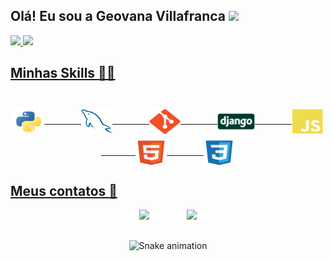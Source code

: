 ## Olá! Eu sou a Geovana Villafranca  <img src="https://raw.githubusercontent.com/iampavangandhi/iampavangandhi/master/gifs/Hi.gif" width="30px"></h2>

 <div>
  <a href="https://github.com/geovanavillafranca">
  <img height="180em" src="https://github-readme-stats.vercel.app/api?username=geovanavillafranca&show_icons=true&theme=react&include_all_commits=true&count_private=true"/>
  <img height="180em" src="https://github-readme-stats.vercel.app/api/top-langs/?username=geovanavillafranca&layout=compact&langs_count=7&theme=react"/>
</div>
 
 ## Minhas Skills :woman_technologist:
<div style="display: inline_block" align="center"><br>
  <img align="center" alt="Geo-Python" height="40" width="50" src="https://raw.githubusercontent.com/devicons/devicon/master/icons/python/python-original.svg">
  &nbsp;&nbsp;&nbsp;&nbsp;&nbsp;&nbsp;&nbsp;&nbsp;&nbsp;&nbsp;&nbsp;&nbsp;&nbsp;
  <img align="center" alt="Geo-MySQL" height="40" width="50" src="https://raw.githubusercontent.com/devicons/devicon/master/icons/mysql/mysql-original.svg">
  &nbsp;&nbsp;&nbsp;&nbsp;&nbsp;&nbsp;&nbsp;&nbsp;&nbsp;&nbsp;&nbsp;&nbsp;&nbsp;
  <img align="center" alt="Geo-Git" height="40" width="50" src="https://raw.githubusercontent.com/devicons/devicon/master/icons/git/git-original.svg">
  &nbsp;&nbsp;&nbsp;&nbsp;&nbsp;&nbsp;&nbsp;&nbsp;&nbsp;&nbsp;&nbsp;&nbsp;&nbsp;
  <img align="center" alt="Geo-Django" height="60" width="60" src="https://raw.githubusercontent.com/devicons/devicon/master/icons/django/django-original.svg">
  &nbsp;&nbsp;&nbsp;&nbsp;&nbsp;&nbsp;&nbsp;&nbsp;&nbsp;&nbsp;&nbsp;&nbsp;&nbsp;
  <img align="center" alt="Geo-Js" height="40" width="50" src="https://raw.githubusercontent.com/devicons/devicon/master/icons/javascript/javascript-plain.svg">
  &nbsp;&nbsp;&nbsp;&nbsp;&nbsp;&nbsp;&nbsp;&nbsp;&nbsp;&nbsp;&nbsp;&nbsp;&nbsp;
  <img align="center" alt="Geo-HTML" height="40" width="50" src="https://raw.githubusercontent.com/devicons/devicon/master/icons/html5/html5-original.svg">
  &nbsp;&nbsp;&nbsp;&nbsp;&nbsp;&nbsp;&nbsp;&nbsp;&nbsp;&nbsp;&nbsp;&nbsp;&nbsp;
  <img align="center" alt="Geo-CSS" height="40" width="50" src="https://raw.githubusercontent.com/devicons/devicon/master/icons/css3/css3-original.svg">
 </div>
 

  ## Meus contatos :iphone:
 <div align="center">
   <a href="https://www.linkedin.com/in/geovana-villafranca/" target="_blanck"><img src="https://img.shields.io/badge/-LinkedIn-%230077B5?style=for-the-badge&logo=linkedin&logoColor=white" target="_blanck"></a>
  &nbsp;&nbsp;&nbsp;&nbsp;&nbsp;&nbsp;&nbsp;&nbsp;&nbsp;&nbsp;&nbsp;&nbsp;&nbsp;
  <a href = "mailto:geovanavillafranca@gmail.com"><img src="https://img.shields.io/badge/-Gmail-%23333?style=for-the-badge&logo=gmail&logoColor=white" target="_blank"></a>
  
  ##
  
![Snake animation](https://github.com/geovanavillafranca/geovanavillafranca/blob/output/github-contribution-grid-snake.svg)
  </div>
